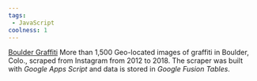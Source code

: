 ```yaml
---
tags:
 - JavaScript
coolness: 1
---
```


[Boulder Graffiti](https://www.google.com/fusiontables/DataSource?docid=1-UGsgqHQ7Ze099zLipUFPKy7CWgWma_QRQeAYNSN) More than 1,500 Geo-located images of graffiti in Boulder, Colo., scraped from Instagram from 2012 to 2018. The scraper was built with *Google Apps Script* and data is stored in *Google Fusion Tables*.